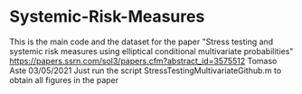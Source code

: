 # Systemic-Risk-Measures
This is the main code and the dataset for the paper "Stress testing and systemic risk measures using elliptical conditional multivariate probabilities"
https://papers.ssrn.com/sol3/papers.cfm?abstract_id=3575512
Tomaso Aste 03/05/2021
Just run the script StressTestingMultivariateGithub.m to obtain all figures in the paper

